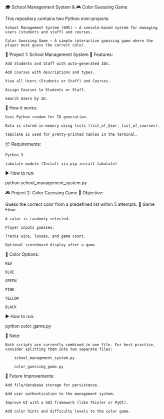 🎓 School Management System & 🎮 Color Guessing Game

This repository contains two Python mini-projects:

    School Management System (SMS) – A console-based system for managing users (students and staff) and courses.

    Color Guessing Game – A simple interactive guessing game where the player must guess the correct color.

📁 Project 1: School Management System
📌 Features:

    Add Students and Staff with auto-generated IDs.

    Add Courses with descriptions and types.

    View all Users (Students or Staff) and Courses.

    Assign Courses to Students or Staff.

    Search Users by ID.

🧠 How it works:

    Uses Python random for ID generation.

    Data is stored in-memory using lists (list_of_User, list_of_courses).

    tabulate is used for pretty-printed tables in the terminal.

📦 Requirements:

    Python 3

    tabulate module (Install via pip install tabulate)

▶️ How to run:

python school_management_system.py

🎮 Project 2: Color Guessing Game
🎯 Objective:

Guess the correct color from a predefined list within 5 attempts.
🔄 Game Flow:

    A color is randomly selected.

    Player inputs guesses.

    Tracks wins, losses, and game count.

    Optional scoreboard display after a game.

🎨 Color Options:

    RED

    BLUE

    GREEN

    PINK

    YELLOW

    BLACK

▶️ How to run:

python color_game.py

📝 Note:

    Both scripts are currently combined in one file. For best practice, consider splitting them into two separate files:

        school_management_system.py

        color_guessing_game.py

🚀 Future Improvements:

    Add file/database storage for persistence.

    Add user authentication to the management system.

    Improve UI with a GUI framework (like Tkinter or PyQt).

    Add color hints and difficulty levels to the color game.
